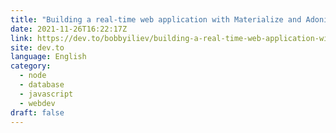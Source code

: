 ```yaml
---
title: "Building a real-time web application with Materialize and AdonisJS"
date: 2021-11-26T16:22:17Z
link: https://dev.to/bobbyiliev/building-a-real-time-web-application-with-materialize-and-adonisjs-2ief?utm_medium=RSS&utm_source=news.12bit.vn
site: dev.to
language: English
category:
  - node
  - database
  - javascript
  - webdev
draft: false
---
```

